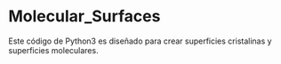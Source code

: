 # Molecular_Surfaces
Este código de Python3 es diseñado para crear superficies cristalinas y superficies moleculares. 
